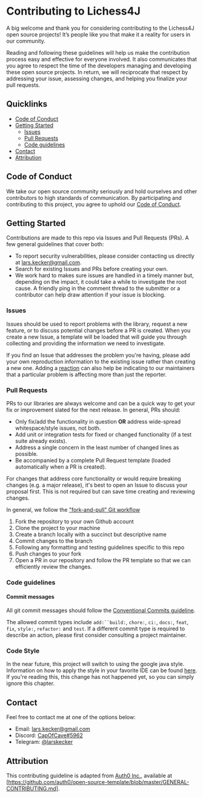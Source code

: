 # Contributing to Lichess4J

A big welcome and thank you for considering contributing to the Lichess4J open source projects! It’s people like you that make it a reality for users in our community.

Reading and following these guidelines will help us make the contribution process easy and effective for everyone involved. It also communicates that you agree to respect the time of the developers managing and developing these open source projects. In return, we will reciprocate that respect by addressing your issue, assessing changes, and helping you finalize your pull requests.

## Quicklinks

* [Code of Conduct](#code-of-conduct)
* [Getting Started](#getting-started)
    * [Issues](#issues)
    * [Pull Requests](#pull-requests)
    * [Code guidelines](#code-guidelines)
* [Contact](#contact)
* [Attribution](#attribution)

## Code of Conduct

We take our open source community seriously and hold ourselves and other contributors to high standards of communication. By participating and contributing to this project, you agree to uphold our [Code of Conduct](https://github.com/CapOfCave/Lichess4J/blob/master/CODE_OF_CONDUCT.md).

## Getting Started

Contributions are made to this repo via Issues and Pull Requests (PRs). A few general guidelines that cover both:

- To report security vulnerabilities, please consider contacting us directly at lars.kecker@gmail.com.
- Search for existing Issues and PRs before creating your own.
- We work hard to makes sure issues are handled in a timely manner but, depending on the impact, it could take a while to investigate the root cause. A friendly ping in the comment thread to the submitter or a contributor can help draw attention if your issue is blocking.

### Issues

Issues should be used to report problems with the library, request a new feature, or to discuss potential changes before a PR is created. When you create a new Issue, a template will be loaded that will guide you through collecting and providing the information we need to investigate.

If you find an Issue that addresses the problem you're having, please add your own reproduction information to the existing issue rather than creating a new one. Adding a [reaction](https://github.blog/2016-03-10-add-reactions-to-pull-requests-issues-and-comments/) can also help be indicating to our maintainers that a particular problem is affecting more than just the reporter.

### Pull Requests

PRs to our libraries are always welcome and can be a quick way to get your fix or improvement slated for the next release. In general, PRs should:

- Only fix/add the functionality in question **OR** address wide-spread whitespace/style issues, not both.
- Add unit or integration tests for fixed or changed functionality (if a test suite already exists).
- Address a single concern in the least number of changed lines as possible.
- Be accompanied by a complete Pull Request template (loaded automatically when a PR is created).

For changes that address core functionality or would require breaking changes (e.g. a major release), it's best to open an Issue to discuss your proposal first. This is not required but can save time creating and reviewing changes.

In general, we follow the ["fork-and-pull" Git workflow](https://github.com/susam/gitpr)

1. Fork the repository to your own Github account
2. Clone the project to your machine
3. Create a branch locally with a succinct but descriptive name
4. Commit changes to the branch
5. Following any formatting and testing guidelines specific to this repo
6. Push changes to your fork
7. Open a PR in our repository and follow the PR template so that we can efficiently review the changes.

### Code guidelines

#### Commit messages

All git commit messages should follow the [Conventional Commits guideline](https://www.conventionalcommits.org/en/v1.0.0/).

The allowed commit types include `add:``build:`, `chore:`, `ci:`, `docs:`, `feat`, `fix`, `style:`, `refactor:` and `test`. If a different commit type is required to describe an action, please first consider consulting a project maintainer.

### Code Style

In the near future, this project will switch to using the google java style. Information on how to apply the style in your favorite IDE can be found [here](https://github.com/google/google-java-format). If you're reading this, this change has not happened yet, so you can simply ignore this chapter.

## Contact

Feel free to contact me at one of the options below:
- Email: lars.kecker@gmail.com
- Discord: [CapOfCave#5962](https://discordapp.com/channels/@me/CapOfCave#5962/)
- Telegram: [@larskecker](https://t.me/larskecker)

## Attribution
This contributing guideline is adapted from [Auth0 Inc.](https://auth0.com/), available at [https://github.com/auth0/open-source-template/blob/master/GENERAL-CONTRIBUTING.md].
